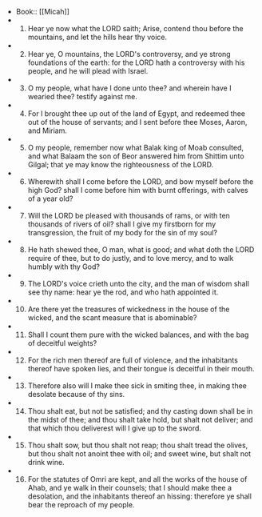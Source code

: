 - Book:: [[Micah]]
- 1. Hear ye now what the LORD saith; Arise, contend thou before the mountains, and let the hills hear thy voice.
- 2. Hear ye, O mountains, the LORD's controversy, and ye strong foundations of the earth: for the LORD hath a controversy with his people, and he will plead with Israel.
- 3. O my people, what have I done unto thee? and wherein have I wearied thee? testify against me.
- 4. For I brought thee up out of the land of Egypt, and redeemed thee out of the house of servants; and I sent before thee Moses, Aaron, and Miriam.
- 5. O my people, remember now what Balak king of Moab consulted, and what Balaam the son of Beor answered him from Shittim unto Gilgal; that ye may know the righteousness of the LORD.
- 6. Wherewith shall I come before the LORD, and bow myself before the high God? shall I come before him with burnt offerings, with calves of a year old?
- 7. Will the LORD be pleased with thousands of rams, or with ten thousands of rivers of oil? shall I give my firstborn for my transgression, the fruit of my body for the sin of my soul?
- 8. He hath shewed thee, O man, what is good; and what doth the LORD require of thee, but to do justly, and to love mercy, and to walk humbly with thy God?
- 9. The LORD's voice crieth unto the city, and the man of wisdom shall see thy name: hear ye the rod, and who hath appointed it.
- 10. Are there yet the treasures of wickedness in the house of the wicked, and the scant measure that is abominable?
- 11. Shall I count them pure with the wicked balances, and with the bag of deceitful weights?
- 12. For the rich men thereof are full of violence, and the inhabitants thereof have spoken lies, and their tongue is deceitful in their mouth.
- 13. Therefore also will I make thee sick in smiting thee, in making thee desolate because of thy sins.
- 14. Thou shalt eat, but not be satisfied; and thy casting down shall be in the midst of thee; and thou shalt take hold, but shalt not deliver; and that which thou deliverest will I give up to the sword.
- 15. Thou shalt sow, but thou shalt not reap; thou shalt tread the olives, but thou shalt not anoint thee with oil; and sweet wine, but shalt not drink wine.
- 16. For the statutes of Omri are kept, and all the works of the house of Ahab, and ye walk in their counsels; that I should make thee a desolation, and the inhabitants thereof an hissing: therefore ye shall bear the reproach of my people.
